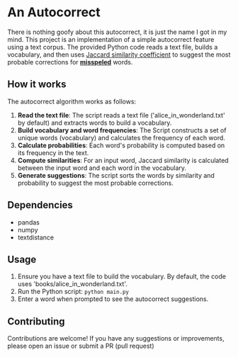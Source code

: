 # An Autocorrect
There is nothing goofy about this autocorrect, it is just the name I got in my mind. This project is an implementation of a simple autocorrect feature using a text corpus. The provided Python code reads a text file, builds a vocabulary, and then uses [Jaccard similarity coefficient](https://en.wikipedia.org/wiki/Jaccard_index) to suggest the most probable corrections for <ins>**misspeled**</ins> words.

## How it works
The autocorrect algorithm works as follows:
  1. **Read the text file**: The script reads a text file ('alice_in_wonderland.txt' by default) and extracts words to build a vocabulary.
  2. **Build vocabulary and word frequencies**: The Script constructs a set of unique words (vocabulary) and calculates the frequency of each word.
  3. **Calculate probabilities**: Each word's probability is computed based on its frequency in the text.
  4. **Compute similarities**: For an input word, Jaccard similarity is calculated between the input word and each word in the vocabulary.
  5. **Generate suggestions**: The script sorts the words by similarity and probability to suggest the most probable corrections.

## Dependencies
* pandas
* numpy
* textdistance

## Usage
1. Ensure you have a text file to build the vocabulary. By default, the code uses 'books/alice_in_wonderland.txt'.
2. Run the Python script: `python main.py`
3. Enter a word when prompted to see the autocorrect suggestions.

## Contributing
Contributions are welcome! If you have any suggestions or improvements, please open an issue or submit a PR (pull request)
